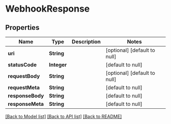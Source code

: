 # WebhookResponse
## Properties

| Name | Type | Description | Notes |
|------------ | ------------- | ------------- | -------------|
| **uri** | **String** |  | [optional] [default to null] |
| **statusCode** | **Integer** |  | [default to null] |
| **requestBody** | **String** |  | [optional] [default to null] |
| **requestMeta** | **String** |  | [default to null] |
| **responseBody** | **String** |  | [default to null] |
| **responseMeta** | **String** |  | [default to null] |

[[Back to Model list]](../README.md#documentation-for-models) [[Back to API list]](../README.md#documentation-for-api-endpoints) [[Back to README]](../README.md)

